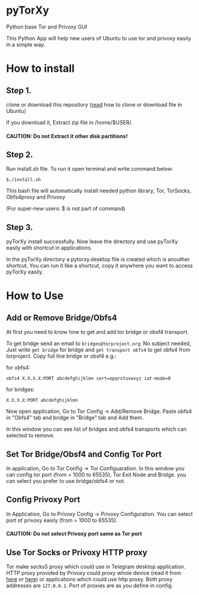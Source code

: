 # pyTorXy
Python base Tor and Privoxy GUI

This Python App will help new users of Ubuntu to use tor and privoxy easily in a simple way.

# How to install

## Step 1.
clone or download this repository (<a href="https://help.github.com/en/github/creating-cloning-and-archiving-repositories/cloning-a-repository">read</a> how to clone or download file in Ubuntu)

If you download it, Extract zip file in /home/$USER/.
#### CAUTION: Do not Extract it other disk partitions!

## Step 2.

Run install.sh file. To run it open terminal and write command below:

    $./install.sh

This bash file will automatically install needed python library, Tor, TorSocks, Obfs4proxy and Privoxy

(For super-new users: $ is not part of command)

## Step 3.

pyTorXy install successfully. Now leave the directory and use pyTorXy easily with shortcut in applications.

In the pyTorXy directory a pytorxy.desktop file is created which is anouther shortcut. You can run it like a shortcut, copy it anywhere you want to access pyTorXy easily.

# How to Use

## Add or Remove Bridge/Obfs4
At first you need to know how to get and add tor bridge or obsf4 transport.

To get bridge send an email to `bridges@torproject.org`. No subject needed, Just write `get bridge` for bridge and `get transport obfs4` to get obfs4 from torproject. Copy full line bridge or obsf4 e.g.:

for obfs4:
    
    obfs4 X.X.X.X:PORT abcdefghijklmn cert=opqrstuvwxyz iat-mode=0

for bridges:

    X.X.X.X:PORT abcdefghijklmn
    
Now open application, Go to Tor Config -> Add/Remove Bridge. Paste obfs4 in "Obfs4" tab and bridge in "Bridge" tab and Add them.

In this window you can see list of bridges and obfs4 transports which can selected to remove.

## Set Tor Bridge/Obsf4 and Config Tor Port
In application, Go to Tor Config -> Tor Configuaration. In this window you can config tor port (from = 1000 to 65535), Tor Exit Node and Bridge. you can select you prefer to use bridge/obfs4 or not.

## Config Privoxy Port
In Application, Go to Privoxy Config -> Privoxy Configuration. You can select port of privoxy easily (from = 1000 to 65535).

#### CAUTION: Do not select Privoxy port same as Tor port

## Use Tor Socks or Privoxy HTTP proxy
Tor make socks5 proxy which could use in Telegram desktop application. HTTP proxy provided by Privoxy could proxy whole device (read it from <a href="https://help.ubuntu.com/stable/ubuntu-help/net-proxy.html.en">here</a> or <a href="https://medium.com/@krish.raghuram/setting-up-proxy-in-ubuntu-95058da0b2d4">here</a>) or applications which could use http proxy. Both proxy addresses are `127.0.0.1`. Port of proxies are as you define in config.
